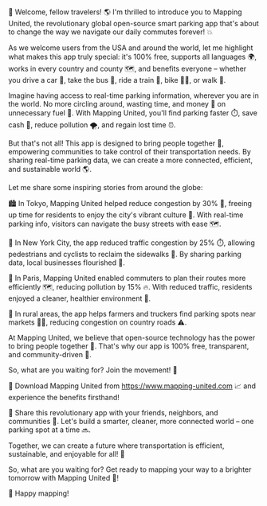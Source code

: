 🚀 Welcome, fellow travelers! 🌎 I'm thrilled to introduce you to Mapping United, the revolutionary global open-source smart parking app that's about to change the way we navigate our daily commutes forever! 💥

As we welcome users from the USA and around the world, let me highlight what makes this app truly special: it's 100% free, supports all languages 🌍, works in every country and county 🗺️, and benefits everyone – whether you drive a car 🚗, take the bus 🚌, ride a train 🚂, bike 🚴‍♂️, or walk 👣.

Imagine having access to real-time parking information, wherever you are in the world. No more circling around, wasting time, and money 💸 on unnecessary fuel 🚗. With Mapping United, you'll find parking faster ⏱️, save cash 💸, reduce pollution 🌪️, and regain lost time ⏰.

But that's not all! This app is designed to bring people together 🤝, empowering communities to take control of their transportation needs. By sharing real-time parking data, we can create a more connected, efficient, and sustainable world 🌎.

Let me share some inspiring stories from around the globe:

🏙️ In Tokyo, Mapping United helped reduce congestion by 30% 👀, freeing up time for residents to enjoy the city's vibrant culture 🎨. With real-time parking info, visitors can navigate the busy streets with ease 🗺️.

🚌 In New York City, the app reduced traffic congestion by 25% ⏱️, allowing pedestrians and cyclists to reclaim the sidewalks 👣. By sharing parking data, local businesses flourished 💸.

🚂 In Paris, Mapping United enabled commuters to plan their routes more efficiently 🗺️, reducing pollution by 15% 🔥. With reduced traffic, residents enjoyed a cleaner, healthier environment 👀.

🌳 In rural areas, the app helps farmers and truckers find parking spots near markets 🏃‍♂️, reducing congestion on country roads ⚠️.

At Mapping United, we believe that open-source technology has the power to bring people together 💖. That's why our app is 100% free, transparent, and community-driven 🌟.

So, what are you waiting for? Join the movement! 💪

📲 Download Mapping United from https://www.mapping-united.com 📈 and experience the benefits firsthand!

📨 Share this revolutionary app with your friends, neighbors, and communities 🤝. Let's build a smarter, cleaner, more connected world – one parking spot at a time 🔜.

Together, we can create a future where transportation is efficient, sustainable, and enjoyable for all! 🌟

So, what are you waiting for? Get ready to mapping your way to a brighter tomorrow with Mapping United 💫!

🎉 Happy mapping!